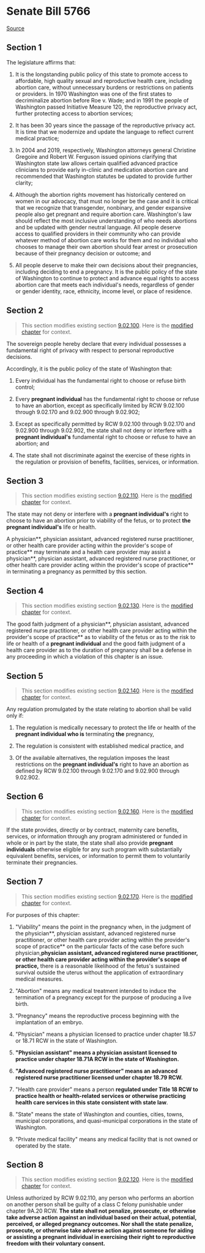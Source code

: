 # Senate Bill 5766

[Source](http://lawfilesext.leg.wa.gov/biennium/2021-22/Xml/Bills/Senate%20Bills/5766.xml)
## Section 1
The legislature affirms that:

1. It is the longstanding public policy of this state to promote access to affordable, high quality sexual and reproductive health care, including abortion care, without unnecessary burdens or restrictions on patients or providers. In 1970 Washington was one of the first states to decriminalize abortion before Roe v. Wade; and in 1991 the people of Washington passed Initiative Measure 120, the reproductive privacy act, further protecting access to abortion services;

2. It has been 30 years since the passage of the reproductive privacy act. It is time that we modernize and update the language to reflect current medical practice;

3. In 2004 and 2019, respectively, Washington attorneys general Christine Gregoire and Robert W. Ferguson issued opinions clarifying that Washington state law allows certain qualified advanced practice clinicians to provide early in-clinic and medication abortion care and recommended that Washington statutes be updated to provide further clarity;

4. Although the abortion rights movement has historically centered on women in our advocacy, that must no longer be the case and it is critical that we recognize that transgender, nonbinary, and gender expansive people also get pregnant and require abortion care. Washington's law should reflect the most inclusive understanding of who needs abortions and be updated with gender neutral language. All people deserve access to qualified providers in their community who can provide whatever method of abortion care works for them and no individual who chooses to manage their own abortion should fear arrest or prosecution because of their pregnancy decision or outcome; and

5. All people deserve to make their own decisions about their pregnancies, including deciding to end a pregnancy. It is the public policy of the state of Washington to continue to protect and advance equal rights to access abortion care that meets each individual's needs, regardless of gender or gender identity, race, ethnicity, income level, or place of residence.


## Section 2
> This section modifies existing section [9.02.100](/rcw/09_crimes_and_punishments/9.002_abortion.md). Here is the [modified chapter](rcw/09_crimes_and_punishments/9.002_abortion.md) for context.

The sovereign people hereby declare that every individual possesses a fundamental right of privacy with respect to personal reproductive decisions.

Accordingly, it is the public policy of the state of Washington that:

1. Every individual has the fundamental right to choose or refuse birth control;

2. Every **pregnant individual** has the fundamental right to choose or refuse to have an abortion, except as specifically limited by RCW 9.02.100 through 9.02.170 and 9.02.900 through 9.02.902;

3. Except as specifically permitted by RCW 9.02.100 through 9.02.170 and 9.02.900 through 9.02.902, the state shall not deny or interfere with a **pregnant individual's** fundamental right to choose or refuse to have an abortion; and

4. The state shall not discriminate against the exercise of these rights in the regulation or provision of benefits, facilities, services, or information.


## Section 3
> This section modifies existing section [9.02.110](/rcw/09_crimes_and_punishments/9.002_abortion.md). Here is the [modified chapter](rcw/09_crimes_and_punishments/9.002_abortion.md) for context.

The state may not deny or interfere with a **pregnant individual's** right to choose to have an abortion prior to viability of the fetus, or to protect **the pregnant individual's** life or health.

A physician**, physician assistant, advanced registered nurse practitioner, or other health care provider acting within the provider's scope of practice** may terminate and a health care provider may assist a physician**, physician assistant, advanced registered nurse practitioner, or other health care provider acting within the provider's scope of practice** in terminating a pregnancy as permitted by this section.


## Section 4
> This section modifies existing section [9.02.130](/rcw/09_crimes_and_punishments/9.002_abortion.md). Here is the [modified chapter](rcw/09_crimes_and_punishments/9.002_abortion.md) for context.

The good faith judgment of a physician**, physician assistant, advanced registered nurse practitioner, or other health care provider acting within the provider's scope of practice** as to viability of the fetus or as to the risk to life or health of a **pregnant individual** and the good faith judgment of a health care provider as to the duration of pregnancy shall be a defense in any proceeding in which a violation of this chapter is an issue.


## Section 5
> This section modifies existing section [9.02.140](/rcw/09_crimes_and_punishments/9.002_abortion.md). Here is the [modified chapter](rcw/09_crimes_and_punishments/9.002_abortion.md) for context.

Any regulation promulgated by the state relating to abortion shall be valid only if:

1. The regulation is medically necessary to protect the life or health of the **pregnant individual who is** terminating **the** pregnancy,

2. The regulation is consistent with established medical practice, and

3. Of the available alternatives, the regulation imposes the least restrictions on the **pregnant individual's** right to have an abortion as defined by RCW 9.02.100 through 9.02.170 and 9.02.900 through 9.02.902.


## Section 6
> This section modifies existing section [9.02.160](/rcw/09_crimes_and_punishments/9.002_abortion.md). Here is the [modified chapter](rcw/09_crimes_and_punishments/9.002_abortion.md) for context.

If the state provides, directly or by contract, maternity care benefits, services, or information  through any program administered or funded in whole or in part by the state, the state shall also provide **pregnant individuals** otherwise eligible for any such program with substantially equivalent benefits, services, or information to permit them to voluntarily terminate their pregnancies.


## Section 7
> This section modifies existing section [9.02.170](/rcw/09_crimes_and_punishments/9.002_abortion.md). Here is the [modified chapter](rcw/09_crimes_and_punishments/9.002_abortion.md) for context.

For purposes of this chapter:

1. "Viability" means the point in the pregnancy when, in the judgment of the physician**, physician assistant, advanced registered nurse practitioner, or other health care provider acting within the provider's scope of practice** on the particular facts of the case before such physician,**physician assistant, advanced registered nurse practitioner, or other health care provider acting within the provider's scope of practice,** there is a reasonable likelihood of the fetus's sustained survival outside the uterus without the application of extraordinary medical measures.

2. "Abortion" means any medical treatment intended to induce the termination of a pregnancy except for the purpose of producing a live birth.

3. "Pregnancy" means the reproductive process beginning with the implantation of an embryo.

4. "Physician" means a physician licensed to practice under chapter 18.57 or 18.71 RCW in the state of Washington.

5. **"Physician assistant" means a physician assistant licensed to practice under chapter 18.71A RCW in the state of Washington.**

6. **"Advanced registered nurse practitioner" means an advanced registered nurse practitioner licensed under chapter 18.79 RCW.**

7. "Health care provider" means a  person **regulated under Title 18 RCW to practice health or health-related services or otherwise practicing health care services in this state consistent with state law**.

8. "State" means the state of Washington and counties, cities, towns, municipal corporations, and quasi-municipal corporations in the state of Washington.

9. "Private medical facility" means any medical facility that is not owned or operated by the state.


## Section 8
> This section modifies existing section [9.02.120](/rcw/09_crimes_and_punishments/9.002_abortion.md). Here is the [modified chapter](rcw/09_crimes_and_punishments/9.002_abortion.md) for context.

Unless authorized by RCW 9.02.110, any person who performs an abortion on another person shall be guilty of a class C felony punishable under chapter 9A.20 RCW. **The state shall not penalize, prosecute, or otherwise take adverse action against an individual based on their actual, potential, perceived, or alleged pregnancy outcomes. Nor shall the state penalize, prosecute, or otherwise take adverse action against someone for aiding or assisting a pregnant individual in exercising their right to reproductive freedom with their voluntary consent.**

